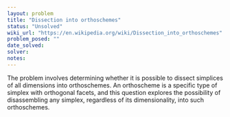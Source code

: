 ```yaml
---
layout: problem
title: "Dissection into orthoschemes"
status: "Unsolved"
wiki_url: "https://en.wikipedia.org/wiki/Dissection_into_orthoschemes"
problem_posed: ""
date_solved:
solver:
notes:
---
```

The problem involves determining whether it is possible to dissect simplices of all dimensions into orthoschemes. An orthoscheme is a specific type of simplex with orthogonal facets, and this question explores the possibility of disassembling any simplex, regardless of its dimensionality, into such orthoschemes.